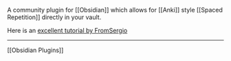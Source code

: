 A community plugin for [[Obsidian]] which allows for [[Anki]] style [[Spaced Repetition]] directly in your vault. 

Here is an [excellent tutorial by FromSergio](https://www.youtube.com/watch?v=DwSNZEW6jCU)


---
[[Obsidian Plugins]]